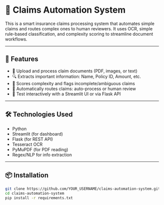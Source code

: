 # 🤖 Claims Automation System

This is a smart insurance claims processing system that automates simple claims and routes complex ones to human reviewers. It uses OCR, simple rule-based classification, and complexity scoring to streamline document workflows.

---

## 🚀 Features

- 📄 Upload and process claim documents (PDF, images, or text)
- 🔍 Extracts important information: Name, Policy ID, Amount, etc.
- 🧠 Scores complexity and flags incomplete/ambiguous claims
- 🔀 Automatically routes claims: auto-process or human review
- 🧪 Test interactively with a Streamlit UI or via Flask API

---

## 🛠 Technologies Used

- Python
- Streamlit (for dashboard)
- Flask (for REST API)
- Tesseract OCR
- PyMuPDF (for PDF reading)
- Regex/NLP for info extraction

---

## 📦 Installation

```bash
git clone https://github.com/YOUR_USERNAME/claims-automation-system.git
cd claims-automation-system
pip install -r requirements.txt
